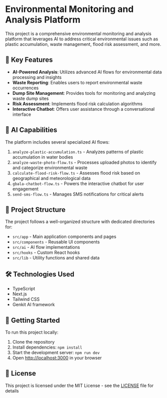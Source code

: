 # Environmental Monitoring and Analysis Platform

This project is a comprehensive environmental monitoring and analysis platform that leverages AI to address critical environmental issues such as plastic accumulation, waste management, flood risk assessment, and more.

## 🌟 Key Features

- **AI-Powered Analysis**: Utilizes advanced AI flows for environmental data processing and insights
- **Waste Reporting**: Enables users to report environmental waste occurrences
- **Dump Site Management**: Provides tools for monitoring and analyzing waste dump sites
- **Risk Assessment**: Implements flood risk calculation algorithms
- **Interactive Chatbot**: Offers user assistance through a conversational interface

## 🧠 AI Capabilities

The platform includes several specialized AI flows:

1. `analyze-plastic-accumulation.ts` - Analyzes patterns of plastic accumulation in water bodies
2. `analyze-waste-photo-flow.ts` - Processes uploaded photos to identify and categorize environmental waste
3. `calculate-flood-risk-flow.ts` - Assesses flood risk based on geographical and meteorological data
4. `gbala-chatbot-flow.ts` - Powers the interactive chatbot for user engagement
5. `send-sms-flow.ts` - Manages SMS notifications for critical alerts

## 📁 Project Structure

The project follows a well-organized structure with dedicated directories for:

- `src/app` - Main application components and pages
- `src/components` - Reusable UI components
- `src/ai` - AI flow implementations
- `src/hooks` - Custom React hooks
- `src/lib` - Utility functions and shared data

## 🛠 Technologies Used

- TypeScript
- Next.js
- Tailwind CSS
- Genkit AI framework

## 🚀 Getting Started

To run this project locally:

1. Clone the repository
2. Install dependencies: `npm install`
3. Start the development server: `npm run dev`
4. Open [http://localhost:3000](http://localhost:3000) in your browser

## 📜 License

This project is licensed under the MIT License - see the [LICENSE](LICENSE) file for details

